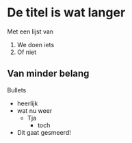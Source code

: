 # De titel is wat langer
Met een lijst van
1. We doen iets
2. Of niet

## Van minder belang
Bullets
- heerlijk
- wat nu weer
    - Tja
        - toch
- Dit gaat gesmeerd!